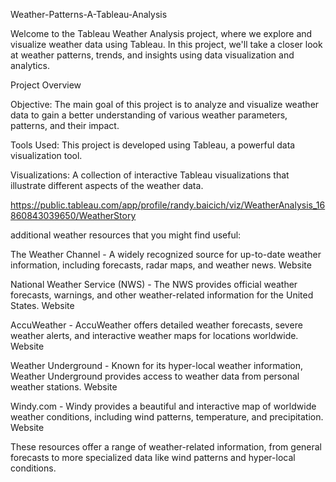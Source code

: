 Weather-Patterns-A-Tableau-Analysis

Welcome to the Tableau Weather Analysis project, where we explore and visualize weather data using Tableau. In this project, we'll take a closer look at weather patterns, trends, and insights using data visualization and analytics.

Project Overview

Objective: The main goal of this project is to analyze and visualize weather data to gain a better understanding of various weather parameters, patterns, and their impact.

Tools Used: This project is developed using Tableau, a powerful data visualization tool.

Visualizations: A collection of interactive Tableau visualizations that illustrate different aspects of the weather data.

https://public.tableau.com/app/profile/randy.baicich/viz/WeatherAnalysis_16860843039650/WeatherStory

additional weather resources that you might find useful:

The Weather Channel - A widely recognized source for up-to-date weather information, including forecasts, radar maps, and weather news.
Website

National Weather Service (NWS) - The NWS provides official weather forecasts, warnings, and other weather-related information for the United States.
Website

AccuWeather - AccuWeather offers detailed weather forecasts, severe weather alerts, and interactive weather maps for locations worldwide.
Website

Weather Underground - Known for its hyper-local weather information, Weather Underground provides access to weather data from personal weather stations.
Website

Windy.com - Windy provides a beautiful and interactive map of worldwide weather conditions, including wind patterns, temperature, and precipitation.
Website

These resources offer a range of weather-related information, from general forecasts to more specialized data like wind patterns and hyper-local conditions.





